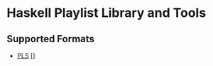 # Haskell Playlist Library and Tools

## Supported Formats

  * [PLS] []

[pls]: http://en.wikipedia.org/wiki/PLS_(file_format)
